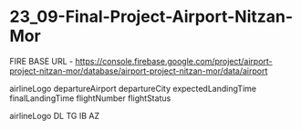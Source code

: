 # 23_09-Final-Project-Airport-Nitzan-Mor

FIRE BASE URL - https://console.firebase.google.com/project/airport-project-nitzan-mor/database/airport-project-nitzan-mor/data/airport

airlineLogo
departureAirport
departureCity
expectedLandingTime
finalLandingTime
flightNumber
flightStatus


airlineLogo
DL
TG
IB
AZ
